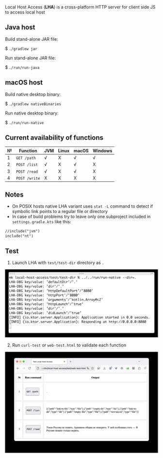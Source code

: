 Local Host Access (**LHA**) is a cross-platform HTTP server
for client side JS to access local host

## Java host

Build stand-alone JAR file:

$ `./gradlew jar`

Run stand-alone JAR file:

$ `./run/run-java`

## macOS host

Build native desktop binary:

$ `./gradlew nativeBinaries`

Run native desktop binary:

$ `./run/run-native`

## Current availability of functions

| № | Function      | JVM | Linux | macOS | Windows |
|---|---            |---  |---    |---    |---      |
| 1 | `GET /path`   | √   | X     | √     | √       |
| 2 | `POST /list`  | √   | X     | √     | X       |
| 3 | `POST /read`  | √   | X     | √     | X       |
| 4 | `POST /write` | X   | X     | X     | X       |

## Notes

* On POSIX hosts native LHA variant uses `stat -L` command to detect if symbolic link points to a regular file or directory
* In case of build problems try to leave only one subproject included in `settings.gradle.kts` like this:

```
//include("jvm")
include("nt")
```

## Test

1. Launch LHA with `test/test-dir` directory as `.`

![launch-lha][launch-lha]

2. Run `curl-test` or `web-test.html` to validate each function

![web-test][web-test]

[launch-lha]: img/01.launch-lha.jpg
[web-test]: img/02.web-test.jpg
